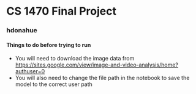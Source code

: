 # CS 1470 Final Project
### hdonahue
#### Things to do before trying to run
- You will need to download the image data from https://sites.google.com/view/image-and-video-analysis/home?authuser=0
- You will also need to change the file path in the notebook to save the model to the correct user path